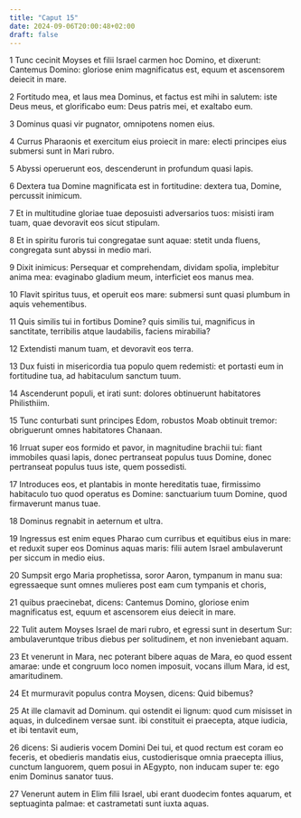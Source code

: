 ```yaml
---
title: "Caput 15"
date: 2024-09-06T20:00:48+02:00
draft: false
---
```



1 Tunc cecinit Moyses et filii Israel carmen hoc Domino, et dixerunt: Cantemus Domino: gloriose enim magnificatus est, equum et ascensorem deiecit in mare.

2 Fortitudo mea, et laus mea Dominus, et factus est mihi in salutem: iste Deus meus, et glorificabo eum: Deus patris mei, et exaltabo eum.

3 Dominus quasi vir pugnator, omnipotens nomen eius.

4 Currus Pharaonis et exercitum eius proiecit in mare: electi principes eius submersi sunt in Mari rubro.

5 Abyssi operuerunt eos, descenderunt in profundum quasi lapis.

6 Dextera tua Domine magnificata est in fortitudine: dextera tua, Domine, percussit inimicum.

7 Et in multitudine gloriae tuae deposuisti adversarios tuos: misisti iram tuam, quae devoravit eos sicut stipulam.

8 Et in spiritu furoris tui congregatae sunt aquae: stetit unda fluens, congregata sunt abyssi in medio mari.

9 Dixit inimicus: Persequar et comprehendam, dividam spolia, implebitur anima mea: evaginabo gladium meum, interficiet eos manus mea.

10 Flavit spiritus tuus, et operuit eos mare: submersi sunt quasi plumbum in aquis vehementibus.

11 Quis similis tui in fortibus Domine? quis similis tui, magnificus in sanctitate, terribilis atque laudabilis, faciens mirabilia?

12 Extendisti manum tuam, et devoravit eos terra.

13 Dux fuisti in misericordia tua populo quem redemisti: et portasti eum in fortitudine tua, ad habitaculum sanctum tuum.

14 Ascenderunt populi, et irati sunt: dolores obtinuerunt habitatores Philisthiim.

15 Tunc conturbati sunt principes Edom, robustos Moab obtinuit tremor: obriguerunt omnes habitatores Chanaan.

16 Irruat super eos formido et pavor, in magnitudine brachii tui: fiant immobiles quasi lapis, donec pertranseat populus tuus Domine, donec pertranseat populus tuus iste, quem possedisti.

17 Introduces eos, et plantabis in monte hereditatis tuae, firmissimo habitaculo tuo quod operatus es Domine: sanctuarium tuum Domine, quod firmaverunt manus tuae.

18 Dominus regnabit in aeternum et ultra.

19 Ingressus est enim eques Pharao cum curribus et equitibus eius in mare: et reduxit super eos Dominus aquas maris: filii autem Israel ambulaverunt per siccum in medio eius.

20 Sumpsit ergo Maria prophetissa, soror Aaron, tympanum in manu sua: egressaeque sunt omnes mulieres post eam cum tympanis et choris,

21 quibus praecinebat, dicens: Cantemus Domino, gloriose enim magnificatus est, equum et ascensorem eius deiecit in mare.

22 Tulit autem Moyses Israel de mari rubro, et egressi sunt in desertum Sur: ambulaveruntque tribus diebus per solitudinem, et non inveniebant aquam.

23 Et venerunt in Mara, nec poterant bibere aquas de Mara, eo quod essent amarae: unde et congruum loco nomen imposuit, vocans illum Mara, id est, amaritudinem.

24 Et murmuravit populus contra Moysen, dicens: Quid bibemus?

25 At ille clamavit ad Dominum. qui ostendit ei lignum: quod cum misisset in aquas, in dulcedinem versae sunt. ibi constituit ei praecepta, atque iudicia, et ibi tentavit eum,

26 dicens: Si audieris vocem Domini Dei tui, et quod rectum est coram eo feceris, et obedieris mandatis eius, custodierisque omnia praecepta illius, cunctum languorem, quem posui in AEgypto, non inducam super te: ego enim Dominus sanator tuus.

27 Venerunt autem in Elim filii Israel, ubi erant duodecim fontes aquarum, et septuaginta palmae: et castrametati sunt iuxta aquas.

